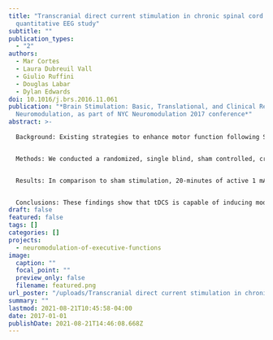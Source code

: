 ```yaml
---
title: "Transcranial direct current stimulation in chronic spinal cord injury:
  quantitative EEG study"
subtitle: ""
publication_types:
  - "2"
authors:
  - Mar Cortes
  - Laura Dubreuil Vall
  - Giulio Ruffini
  - Douglas Labar
  - Dylan Edwards
doi: 10.1016/j.brs.2016.11.061
publication: "*Brain Stimulation: Basic, Translational, and Clinical Research in
  Neuromodulation, as part of NYC Neuromodulation 2017 conference*"
abstract: >-
  
  Background: Existing strategies to enhance motor function following Spinal Cord Injury (SCI) are suboptimal leaving patients with considerable disability. Available evidence suggests that transcranial direct current stimulation (tDCS) is a promising method to improve motor dysfunction. How tDCS affects resting brain activity monitored by EEG is little explored.


  Methods: We conducted a randomized, single blind, sham controlled, cross-over study in seven chronic SCI subjects with cervical lesions. We investigated the effects of 20-minute anodal tDCS applied over the left primary motor cortex (M1) on electroencephalography (EEG) power spectrum density, coherence and frequency band power. Subjects were randomized to receive either 1 mA or sham stimulation. The EEG data acquisition pre and post stimulation comprised 5-minute takes of 24 bit, 500 S/s 8-channel EEG using StarStim Ag/AgCl EEG electrodes (at F3, F4, Cz, C4, P3 and P4; and Pi Ag/AgCl electrodes at C3, anode, AF8, return).


  Results: In comparison to sham stimulation, 20-minutes of active 1 mA tDCS induced a pattern of faster activity around the anodal stimulating electrode, and slowing activity near the return electrode in the frequency (full band) and mean power domain (gamma band). In addition, tDCS increased coherence in the fastest bands (gamma, beta 2) and decreased coherence in slower frequency bands (theta, SMR), with no relation with brain topography or the stimulation electrode polarity. 


  Conclusions: These findings show that tDCS is capable of inducing modulation of ongoing oscillatory brain rhythms captured by EEG, in spinal cord injury patients. The combined use of EEG and tDCS sets the stage for optimizing tDCS protocols targeting motor cortex and may have application in treatment of motor dysfunction and chronic pain.
draft: false
featured: false
tags: []
categories: []
projects:
  - neuromodulation-of-executive-functions
image:
  caption: ""
  focal_point: ""
  preview_only: false
  filename: featured.png
url_poster: "/uploads/Transcranial direct current stimulation in chronic spinal cord injury- quantitative EEG study.pdf"
summary: ""
lastmod: 2021-08-21T10:45:58-04:00
date: 2017-01-01
publishDate: 2021-08-21T14:46:08.668Z
---
```

